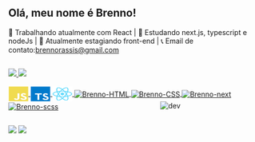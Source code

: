 ## Olá, meu nome é Brenno!
 🔭 Trabalhando atualmente com React |  📕 Estudando next.js, typescript e nodeJs |  💼 Atualmente estagiando front-end |  📞  Email de contato:brennorassis@gmail.com
##
  <div>
   <a href="https://github.com/brenno0">
   <img height="180em" src="https://github-readme-stats.vercel.app/api?username=brenno0&show_icons=true&theme=dracula&include_all_commits=true&count_private=true"/>
   <img height="180em" src="https://github-readme-stats.vercel.app/api/top-langs/?username=brenno0&layout=compact&langs_count=7&theme=dracula"/>
 </div>
  
  <div style="display: inline_block"><br>
   <img align="center" alt="Brenno-Js" height="30" width="40" src="https://raw.githubusercontent.com/devicons/devicon/master/icons/javascript/javascript-plain.svg">
   <img align="center" alt="Brenno-Ts" height="30" width="40" src="https://raw.githubusercontent.com/devicons/devicon/master/icons/typescript/typescript-plain.svg">
   <img align="center" alt="Brenno-React" height="30" width="40" src="https://raw.githubusercontent.com/devicons/devicon/master/icons/react/react-original.svg">
   <img align="center" alt="Brenno-HTML" height="40" width="40" src="https://user-images.githubusercontent.com/80965212/131017927-d79d5e6a-270f-4edc-9eba-5a9fa74276af.png">
   <img align="center" alt="Brenno-CSS" height="35" width="40" src="https://user-images.githubusercontent.com/80965212/131018312-cb80e1bd-2c66-4ca7-b68f-727e0e49c40e.png">
   <img align="center" height="40" width="40" src="https://user-images.githubusercontent.com/80965212/131006663-e26957eb-1e0c-47bc-b18a-d59fbf1acd00.png" alt="Brenno-next">
   <img align="center" height="35" width="35" src="https://user-images.githubusercontent.com/80965212/131017558-c36fc751-8b73-4ab1-ae47-a8d0fec94aa7.png" alt="Brenno-scss">
    <img align="right" width="200"   height="100" alt="dev" src="https://cdn.dribbble.com/users/2401141/screenshots/5487982/developers-gif-showcase.gif">
 </div>
 
  ##
  
<div> 
    <a href = "mailto:brennorassis@gmail.com"><img  height="30" src="https://img.shields.io/badge/-Gmail-%23333?style=for-the-badge&logo=gmail&logoColor=white" target="_blank"></a>
    <a href =  "https://www.linkedin.com/in/brenno-rodrigues-de-assis-5006961b7/" target="_blank"><img  height="30" src="https://img.shields.io/badge/-LinkedIn-%230077B5?style=for-the-    badge&logo=linkedin&logoColor=white" target="_blank"></a>
 </div>
